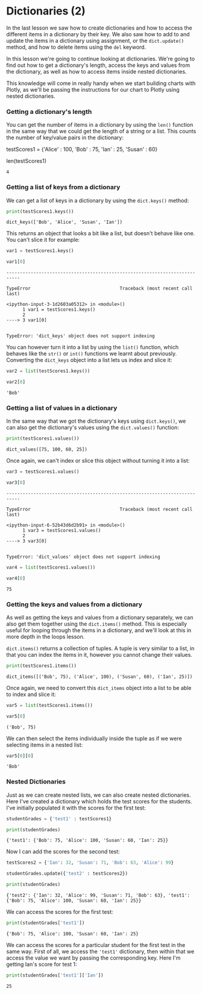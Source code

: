 
# Dictionaries (2)

In the last lesson we saw how to create dictionaries and how to access the different items in a dictionary by their key.  We also saw how to add to and update the items in a dictionary using assignment, or the <code>dict.update()</code> method, and how to delete items using the <code>del</code> keyword.

In this lesson we're going to continue looking at dictionaries. We're going to find out how to get a dictionary's length, access the keys and values from the dictionary, as well as how to access items inside nested dictionaries. 

This knowledge will come in really handy when we start building charts with Plotly, as we'll be passing the instructions for our chart to Plotly using nested dictionaries.

### Getting a dictionary's length

You can get the number of items in a dictionary by using the <code>len()</code> function in the same way that we could get the length of a string or a list. This counts the number of key/value pairs in the dictionary:



testScores1 = {'Alice' : 100, 'Bob' : 75, 'Ian' : 25, 'Susan' : 60}

len(testScores1)





    4



### Getting a list of keys from a dictionary

We can get a list of keys in a dictionary by using the <code>dict.keys()</code> method:


```python
print(testScores1.keys())
```

    dict_keys(['Bob', 'Alice', 'Susan', 'Ian'])
    

This returns an object that looks a bit like a list, but doesn't behave like one. You can't slice it for example:


```python
var1 = testScores1.keys()

var1[0]
```


    ---------------------------------------------------------------------------

    TypeError                                 Traceback (most recent call last)

    <ipython-input-3-1d2603a05312> in <module>()
          1 var1 = testScores1.keys()
          2 
    ----> 3 var1[0]
    

    TypeError: 'dict_keys' object does not support indexing


You can however turn it into a list by using the <code>list()</code> function, which behaves like the <code>str()</code> or <code>int()</code> functions we learnt about previously. Converting the <code>dict_keys</code> object into a list lets us index and slice it:


```python
var2 = list(testScores1.keys())

var2[0]
```




    'Bob'



### Getting a list of values in a dictionary

In the same way that we got the dictionary's keys using <code>dict.keys()</code>, we can also get the dictionary's values using the <code>dict.values()</code> function:


```python
print(testScores1.values())
```

    dict_values([75, 100, 60, 25])
    

Once again, we can't index or slice this object without turning it into a list:


```python
var3 = testScores1.values()

var3[0]
```


    ---------------------------------------------------------------------------

    TypeError                                 Traceback (most recent call last)

    <ipython-input-6-52b43d6d2b91> in <module>()
          1 var3 = testScores1.values()
          2 
    ----> 3 var3[0]
    

    TypeError: 'dict_values' object does not support indexing



```python
var4 = list(testScores1.values())

var4[0]
```




    75



### Getting the keys and values from a dictionary

As well as getting the keys and values from a dictionary separately, we can also get them together using the <code>dict.items()</code> method. This is especially useful for looping through the items in a dictionary, and we'll look at this in more depth in the loops lesson.

<code>dict.items()</code> returns a collection of tuples. A tuple is very similar to a list, in that you can index the items in it, however you cannot change their values. 


```python
print(testScores1.items())
```

    dict_items([('Bob', 75), ('Alice', 100), ('Susan', 60), ('Ian', 25)])
    

Once again, we need to convert this <code>dict_items</code> object into a list to be able to index and slice it:


```python
var5 = list(testScores1.items())

var5[0]
```




    ('Bob', 75)



We can then select the items individually inside the tuple as if we were selecting items in a nested list:


```python
var5[0][0]
```




    'Bob'



### Nested Dictionaries

Just as we can create nested lists, we can also create nested dictionaries. Here I've created a dictionary which holds the test scores for the students. I've initially populated it with the scores for the first test:


```python
studentGrades = {'test1' : testScores1}

print(studentGrades)
```

    {'test1': {'Bob': 75, 'Alice': 100, 'Susan': 60, 'Ian': 25}}
    

Now I can add the scores for the second test:


```python
testScores2 = {'Ian': 32, 'Susan': 71, 'Bob': 63, 'Alice': 99}

studentGrades.update({'test2' : testScores2})

print(studentGrades)
```

    {'test2': {'Ian': 32, 'Alice': 99, 'Susan': 71, 'Bob': 63}, 'test1': {'Bob': 75, 'Alice': 100, 'Susan': 60, 'Ian': 25}}
    

We can access the scores for the first test:


```python
print(studentGrades['test1'])
```

    {'Bob': 75, 'Alice': 100, 'Susan': 60, 'Ian': 25}
    

We can access the scores for a particular student for the first test in the same way. First of all, we access the <code>'test1'</code> dictionary, then within that we access the value we want by passing the corresponding key. Here I'm getting Ian's score for test 1:


```python
print(studentGrades['test1']['Ian'])
```

    25
    

